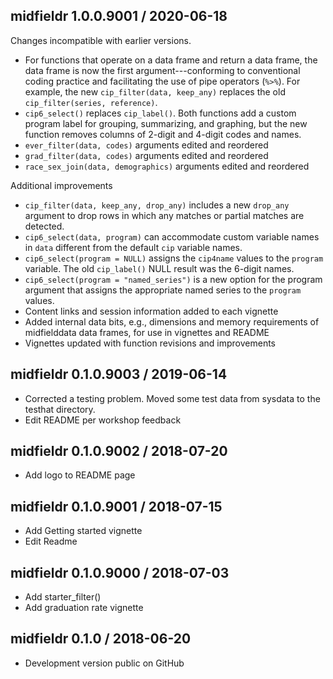 



## midfieldr 1.0.0.9001 / 2020-06-18

Changes incompatible with earlier versions. 

- For functions that operate on a data frame and return a data frame, the data frame is now the first argument---conforming to conventional coding practice and facilitating the use of pipe operators (`%>%`). For example, the new `cip_filter(data, keep_any)` replaces the old `cip_filter(series, reference)`.  
- `cip6_select()` replaces `cip_label()`. Both functions add a custom program label for grouping, summarizing, and graphing, but the new function removes columns of 2-digit and 4-digit codes and names. 
- `ever_filter(data, codes)` arguments edited and reordered 
- `grad_filter(data, codes)` arguments edited and reordered  
- `race_sex_join(data, demographics)` arguments edited and reordered  

Additional improvements 

- `cip_filter(data, keep_any, drop_any)` includes a new `drop_any` argument to  drop rows in which any matches or partial matches are detected.
- `cip6_select(data, program)` can accommodate custom variable names in `data` different from the default `cip` variable names. 
- `cip6_select(program = NULL)` assigns the `cip4name` values to the `program` variable. The old `cip_label()` NULL result was the 6-digit names. 
- `cip6_select(program = "named_series")` is a new option for the program argument that assigns the appropriate named series to the `program` values. 
- Content links and session information added to each vignette   
- Added internal data bits, e.g., dimensions and memory requirements of midfielddata data frames, for use in vignettes and README 
- Vignettes updated with function revisions and improvements 





## midfieldr 0.1.0.9003 / 2019-06-14

- Corrected a testing problem. Moved some test data from sysdata to the testhat directory. 
- Edit README per workshop feedback 

## midfieldr 0.1.0.9002 / 2018-07-20

- Add logo to README page 

## midfieldr 0.1.0.9001 / 2018-07-15

- Add Getting started vignette 
- Edit Readme 

## midfieldr 0.1.0.9000 / 2018-07-03

- Add starter_filter() 
- Add graduation rate vignette


## midfieldr 0.1.0 / 2018-06-20

- Development version public on GitHub
  
<!-- major.minor.patch.dev -->
<!-- MAJOR version when you make incompatible API changes ->
<!-- MINOR version add functionality in a backwards-compatible manner ->
<!-- PATCH version backwards-compatible bug fixes ->

<!-- ### New features -->

<!-- ### Minor improvements -->

<!-- ### Bug fixes -->

<!-- ### Deprecated -->

<!-- ### Defunct -->
